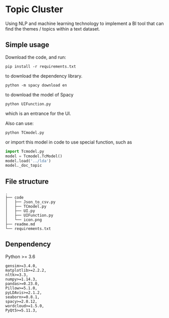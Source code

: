# Topic Cluster

Using NLP and machine learning technology to implement a BI tool that can find the themes / topics within a text dataset.

## Simple usage

Download the code, and run:

```shell
pip install -r requirements.txt
```

to download the dependency library.

```shell
python -m spacy download en
```

to download the model of Spacy

```shell
python UIFunction.py
```

which is an entrance for the UI.

Also can use:

```shell
python TCmodel.py
```

or import this model in code to use special function, such as

```python
import Tcmodel.py
model = Tcmodel.TcModel()
model.load('../lda')
model._doc_topic
```

## File structure

```shell
.
├── code
│   ├── Json_to_csv.py
│   ├── TCmodel.py
│   ├── UI.py
│   ├── UIFunction.py
│   └── icon.png
├── readme.md
└── requirements.txt
```

## Denpendency

Python >= 3.6

```shell
gensim>=3.4.0,
matplotlib>=2.2.2,
nltk>=3.3,
numpy>=1.14.3,
pandas>=0.23.0,
Pillow>=5.1.0,
pyLDAvis>=2.1.2,
seaborn>=0.8.1,
spacy>=2.0.12,
wordcloud>=1.5.0,
PyQt5>=5.11.3,
```

